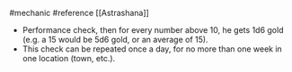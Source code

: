#mechanic #reference [[Astrashana]]

* Performance check, then for every number above 10, he gets 1d6 gold (e.g. a 15 would be 5d6 gold, or an average of 15).
* This check can be repeated once a day, for no more than one week in one location (town, etc.).